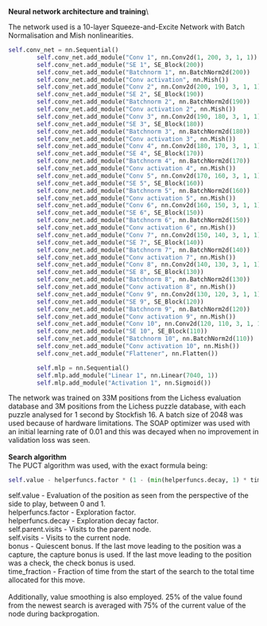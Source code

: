 **Neural network architecture and training**\

The network used is a 10-layer Squeeze-and-Excite Network with Batch Normalisation and Mish nonlinearities.
```python
self.conv_net = nn.Sequential()
        self.conv_net.add_module("Conv 1", nn.Conv2d(1, 200, 3, 1, 1))
        self.conv_net.add_module("SE 1", SE_Block(200))
        self.conv_net.add_module("Batchnorm 1", nn.BatchNorm2d(200))
        self.conv_net.add_module("Conv activation", nn.Mish())
        self.conv_net.add_module("Conv 2", nn.Conv2d(200, 190, 3, 1, 1))
        self.conv_net.add_module("SE 2", SE_Block(190))
        self.conv_net.add_module("Batchnorm 2", nn.BatchNorm2d(190))
        self.conv_net.add_module("Conv activation 2", nn.Mish())
        self.conv_net.add_module("Conv 3", nn.Conv2d(190, 180, 3, 1, 1))
        self.conv_net.add_module("SE 3", SE_Block(180))
        self.conv_net.add_module("Batchnorm 3", nn.BatchNorm2d(180))
        self.conv_net.add_module("Conv activation 3", nn.Mish())
        self.conv_net.add_module("Conv 4", nn.Conv2d(180, 170, 3, 1, 1))
        self.conv_net.add_module("SE 4", SE_Block(170))
        self.conv_net.add_module("Batchnorm 4", nn.BatchNorm2d(170))
        self.conv_net.add_module("Conv activation 4", nn.Mish())
        self.conv_net.add_module("Conv 5", nn.Conv2d(170, 160, 3, 1, 1))
        self.conv_net.add_module("SE 5", SE_Block(160))
        self.conv_net.add_module("Batchnorm 5", nn.BatchNorm2d(160))
        self.conv_net.add_module("Conv activation 5", nn.Mish())
        self.conv_net.add_module("Conv 6", nn.Conv2d(160, 150, 3, 1, 1))
        self.conv_net.add_module("SE 6", SE_Block(150))
        self.conv_net.add_module("Batchnorm 6", nn.BatchNorm2d(150))
        self.conv_net.add_module("Conv activation 6", nn.Mish())
        self.conv_net.add_module("Conv 7", nn.Conv2d(150, 140, 3, 1, 1))
        self.conv_net.add_module("SE 7", SE_Block(140))
        self.conv_net.add_module("Batchnorm 7", nn.BatchNorm2d(140))
        self.conv_net.add_module("Conv activation 7", nn.Mish())
        self.conv_net.add_module("Conv 8", nn.Conv2d(140, 130, 3, 1, 1))
        self.conv_net.add_module("SE 8", SE_Block(130))
        self.conv_net.add_module("Batchnorm 8", nn.BatchNorm2d(130))
        self.conv_net.add_module("Conv activation 8", nn.Mish())
        self.conv_net.add_module("Conv 9", nn.Conv2d(130, 120, 3, 1, 1))
        self.conv_net.add_module("SE 9", SE_Block(120))
        self.conv_net.add_module("Batchnorm 9", nn.BatchNorm2d(120))
        self.conv_net.add_module("Conv activation 9", nn.Mish())
        self.conv_net.add_module("Conv 10", nn.Conv2d(120, 110, 3, 1, 1))
        self.conv_net.add_module("SE 10", SE_Block(110))
        self.conv_net.add_module("Batchnorm 10", nn.BatchNorm2d(110))
        self.conv_net.add_module("Conv activation 10", nn.Mish())
        self.conv_net.add_module("Flattener", nn.Flatten())

        self.mlp = nn.Sequential()
        self.mlp.add_module("Linear 1", nn.Linear(7040, 1))
        self.mlp.add_module("Activation 1", nn.Sigmoid())
```
The network was trained on 33M positions from the Lichess evaluation database and 3M positions from the Lichess puzzle database, with each puzzle analysed for 1 second by Stockfish 16. A batch size of 2048 was used because of hardware limitations. The SOAP optimizer was used with an initial learning rate of 0.01 and this was decayed when no improvement in validation loss was seen.\
\
**Search algorithm**\
The PUCT algorithm was used, with the exact formula being:
```python
self.value - helperfuncs.factor * (1 - (min(helperfuncs.decay, 1) * time_fraction)) * np.sqrt(np.log(self.parent.visits + 1) / (self.visits + 1)) - (bonus * helperfuncs.factor * (1 - min(helperfuncs.decay, 1) * time_fraction))
```
self.value - Evaluation of the position as seen from the perspective of the side to play, between 0 and 1.\
helperfuncs.factor - Exploration factor.\
helperfuncs.decay - Exploration decay factor.\
self.parent.visits - Visits to the parent node.\
self.visits - Visits to the current node.\
bonus - Quiescent bonus. If the last move leading to the position was a capture, the capture bonus is used. If the last move leading to the position was a check, the check bonus is used.\
time_fraction - Fraction of time from the start of the search to the total time allocated for this move.\
\
Additionally, value smoothing is also employed. 25% of the value found from the newest search is averaged with 75% of the current value of the node during backprogation.